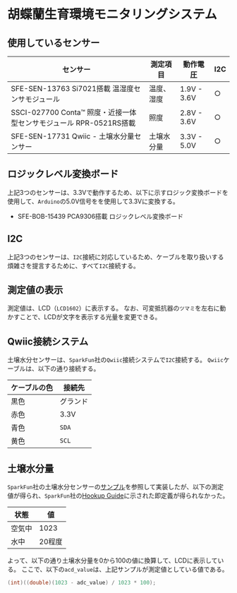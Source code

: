 # 胡蝶蘭生育環境モニタリングシステム

## 使用しているセンサー

| センサー                                                           | 測定項目   | 動作電圧    | I2C |
| ------------------------------------------------------------------ | ---------- | ----------- | --- |
| SFE-SEN-13763 Si7021搭載 温湿度センサモジュール                    | 温度、湿度 | 1.9V - 3.6V | ○   |
| SSCI-027700 Conta™ 照度・近接一体型センサモジュール RPR-0521RS搭載 | 照度       | 2.8V - 3.6V | ○   |
| SFE-SEN-17731 Qwiic - 土壌水分量センサー                           | 土壌水分量 | 3.3V - 5.0V | ○   |

## ロジックレベル変換ボード

上記3つのセンサーは、3.3Vで動作するため、以下に示すロジック変換ボードを使用して、`Arduino`の5.0V信号をを使用して3.3Vに変換する。

* SFE-BOB-15439 PCA9306搭載 ロジックレベル変換ボード

## I2C

上記3つのセンサーは、`I2C`接続に対応しているため、ケーブルを取り扱いする煩雑さを提言するために、すべて`I2C`接続する。

## 測定値の表示

測定値は、LCD（`LCD1602`）に表示する。
なお、可変抵抗器の`ツマミ`を左右に動かすことで、LCDが文字を表示する光量を変更できる。

## Qwiic接続システム

土壌水分センサーは、`SparkFun`社の`Qwiic`接続システムで`I2C`接続する。
`Qwiic`ケーブルは、以下の通り接続する。

| ケーブルの色 | 接続先   |
| ------------ | -------- |
| 黒色         | グランド |
| 赤色         | 3.3V     |
| 青色         | `SDA`    |
| 黄色         | `SCL`    |

## 土壌水分量

`SparkFun`社の土壌水分センサーの[サンプル](https://github.com/sparkfun/Zio-Qwiic-Soil-Moisture-Sensor)を参照して実装したが、以下の測定値が得られ、`SparkFun`社の[Hookup Guide](https://learn.sparkfun.com/tutorials/soil-moisture-sensor-hookup-guide?_ga=2.138745008.263601631.1645400632-430733852.1643589927)に示された即定義が得られなかった。

| 状態   | 値     |
| ------ | ------ |
| 空気中 | 1023   |
| 水中   | 20程度 |

よって、以下の通り土壌水分量を0から100の値に換算して、LCDに表示している。
ここで、以下の`acd_value`は、上記サンプルが測定値としている値である。

```c++
(int)((double)(1023 - adc_value) / 1023 * 100);
```
